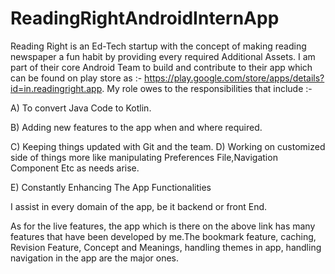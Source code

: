 # ReadingRightAndroidInternApp

Reading Right is an Ed-Tech startup with the concept of making reading newspaper a fun habit by providing every required Additional Assets. I am part of their core Android Team to build and contribute to their app which can be found on play store as :- https://play.google.com/store/apps/details?id=in.readingright.app. My role owes to the responsibilities that include :-


A) To convert Java Code to Kotlin.

B) Adding new features to the app when and where required.

C) Keeping things updated with Git and the team.
D) Working on customized side of things more like manipulating Preferences File,Navigation Component Etc as needs arise.

E) Constantly Enhancing The App Functionalities

I assist in every domain of the app, be it backend or front End.


As for the live features, the app which is there on the above link has many features that have been developed by me.The bookmark feature, caching, Revision Feature, Concept and Meanings, handling themes in app, handling navigation in the app are the major ones.
